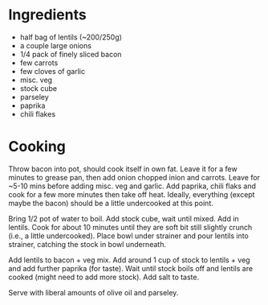 # Ingredients

- half bag of lentils (~200/250g)
- a couple large onions
- 1/4 pack of finely sliced bacon
- few carrots
- few cloves of garlic
- misc. veg
- stock cube
- parseley
- paprika 
- chili flakes

# Cooking

Throw bacon into pot, should cook itself in own fat. Leave it for a few minutes to grease pan, then add onion chopped inion and carrots. Leave for ~5-10 mins before adding misc. veg and garlic. Add paprika, chili flaks and cook for a few more minutes then take off heat. Ideally, everything (except maybe the bacon) should be a little undercooked at this point.

Bring 1/2 pot of water to boil. Add stock cube, wait until mixed. Add in lentils. Cook for about 10 minutes  until they are soft bit still slightly crunch (i.e., a little undercooked). Place bowl under strainer and pour lentils into strainer, catching the stock in bowl underneath.

Add lentils to bacon + veg mix. Add around 1 cup of stock to lentils + veg and add further paprika (for taste). Wait until stock boils off and lentils are cooked (might need to add more stock). Add salt to taste. 

Serve with liberal amounts of olive oil and parseley.
